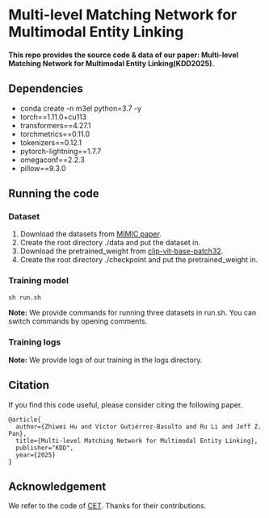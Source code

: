 # Multi-level Matching Network for Multimodal Entity Linking
#### This repo provides the source code & data of our paper: Multi-level Matching Network for Multimodal Entity Linking(KDD2025).

## Dependencies
* conda create -n m3el python=3.7 -y
* torch==1.11.0+cu113
* transformers==4.27.1
* torchmetrics==0.11.0
* tokenizers==0.12.1
* pytorch-lightning==1.7.7
* omegaconf==2.2.3
* pillow==9.3.0

## Running the code
### Dataset
1. Download the datasets from [MIMIC paper](https://github.com/pengfei-luo/MIMIC).
2. Create the root directory ./data and put the dataset in.
3. Download the pretrained_weight from [clip-vit-base-patch32](https://huggingface.co/openai/clip-vit-base-patch32).
4. Create the root directory ./checkpoint and put the pretrained_weight in.

### Training model
```python
sh run.sh
```
**Note:** We provide commands for running three datasets in run.sh. You can switch commands by opening comments. 

### Training logs
**Note:** We provide logs of our training in the logs directory.

## Citation
If you find this code useful, please consider citing the following paper.
```
@article{
  author={Zhiwei Hu and Víctor Gutiérrez-Basulto and Ru Li and Jeff Z. Pan},
  title={Multi-level Matching Network for Multimodal Entity Linking},
  publisher="KDD",
  year={2025}
}
```
## Acknowledgement
We refer to the code of [CET](https://github.com/CCIIPLab/CET). Thanks for their contributions.
